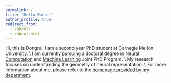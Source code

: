 ```yaml
---
permalink: /
title: "Hello World!"
author_profile: true
redirect_from: 
  - /about/
  - /about.html
---
```

Hi, this is Dongrui. I am a second year PhD student at Carnegie Mellon University. \\
I am currently pursuing a doctoral degree in [Neural Computation](https://www.cmu.edu/ni/index.html) and [Machine Learning](https://www.ml.cmu.edu/) Joint PhD Program. \\
My research focuses on understanding the geometry of neural representation. \\
For more information about me, please refer to the [homepage provided by my department](https://www.cmu.edu/ni/people/students/pnc/dongruid.html).
